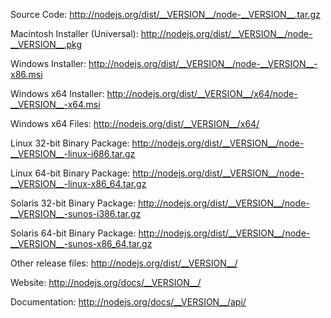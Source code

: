 Source Code: http://nodejs.org/dist/__VERSION__/node-__VERSION__.tar.gz

Macintosh Installer (Universal): http://nodejs.org/dist/__VERSION__/node-__VERSION__.pkg

Windows Installer: http://nodejs.org/dist/__VERSION__/node-__VERSION__-x86.msi

Windows x64 Installer: http://nodejs.org/dist/__VERSION__/x64/node-__VERSION__-x64.msi

Windows x64 Files: http://nodejs.org/dist/__VERSION__/x64/

Linux 32-bit Binary Package: http://nodejs.org/dist/__VERSION__/node-__VERSION__-linux-i686.tar.gz

Linux 64-bit Binary Package: http://nodejs.org/dist/__VERSION__/node-__VERSION__-linux-x86_64.tar.gz

Solaris 32-bit Binary Package: http://nodejs.org/dist/__VERSION__/node-__VERSION__-sunos-i386.tar.gz

Solaris 64-bit Binary Package: http://nodejs.org/dist/__VERSION__/node-__VERSION__-sunos-x86_64.tar.gz

Other release files: http://nodejs.org/dist/__VERSION__/

Website: http://nodejs.org/docs/__VERSION__/

Documentation: http://nodejs.org/docs/__VERSION__/api/
